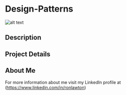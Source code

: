 # Design-Patterns
![alt text](https://raw.githubusercontent.com/rlawton2/Design-Patterns/master/Banner3.png)

## Description


## Project Details


## About Me
For more information about me visit my LinkedIn profile at (https://www.linkedin.com/in/ronlawton)
